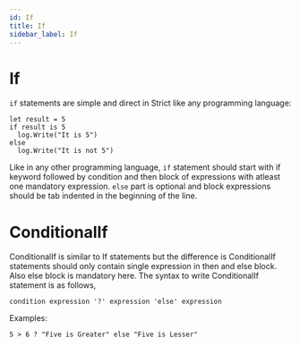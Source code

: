 ```yaml
---
id: If
title: If
sidebar_label: If
---
```


# If

`if` statements are simple and direct in Strict like any programming language:

```
let result = 5
if result is 5
  log.Write("It is 5")
else
  log.Write("It is not 5")
```

Like in any other programming language, `if` statement should start with if keyword followed by condition and then block of expressions with atleast one mandatory expression. `else` part is optional and block expressions should be tab indented in the beginning of the line.

# ConditionalIf

ConditionalIf is similar to If statements but the difference is ConditionalIf statements should only contain single expression in then and else block. Also else block is mandatory here. The syntax to write ConditionalIf statement is as follows,

```
condition expression '?' expression 'else' expression
```

Examples:
```
5 > 6 ? "Five is Greater" else "Five is Lesser"
```
